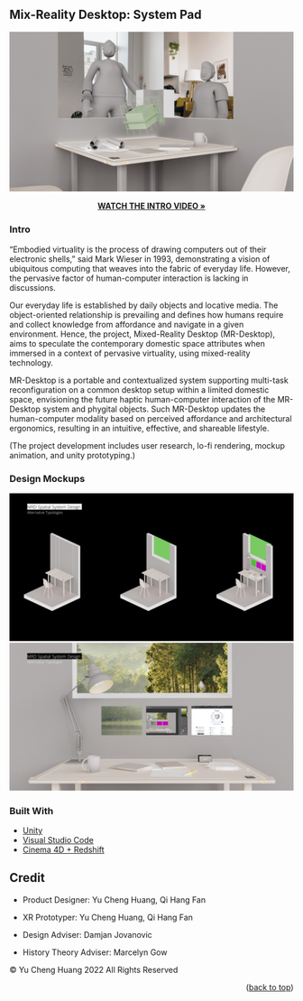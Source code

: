 <!-- ABOUT THE PROJECT -->
<a name="readme-top"></a>
## Mix-Reality Desktop: System Pad

[![](https://raw.githubusercontent.com/yucheuan/MR-Desktop-system-pad/main/Assets/ReadMePicture-7.jpg)](https://vimeo.com/yuchenghuang/mrd)
<p align="center"><a href="https://vimeo.com/yuchenghuang/mrd"><strong>WATCH THE INTRO VIDEO »</strong></a></p>

### Intro
“Embodied virtuality is the process of drawing computers out of their electronic shells,” said Mark Wieser in 1993, demonstrating a vision of ubiquitous computing that weaves into the fabric of everyday life. However, the pervasive factor of human-computer interaction is lacking in discussions.

Our everyday life is established by daily objects and locative media. The object-oriented relationship is prevailing and defines how humans require and collect knowledge from affordance and navigate in a given environment. Hence, the project, Mixed-Reality Desktop (MR-Desktop), aims to speculate the contemporary domestic space attributes when immersed in a context of pervasive virtuality, using mixed-reality technology. 

MR-Desktop is a portable and contextualized system supporting multi-task reconfiguration on a common desktop setup within a limited domestic space, envisioning the future haptic human-computer interaction of the MR-Desktop system and phygital objects. Such MR-Desktop updates the human-computer modality based on perceived affordance and architectural ergonomics, resulting in an intuitive, effective, and shareable lifestyle.

(The project development includes user research, lo-fi rendering, mockup animation, and unity prototyping.)

### Design Mockups
![](https://raw.githubusercontent.com/yucheuan/MR-Desktop-system-pad/main/Assets/ReadMePicture-1.jpg)
![](https://raw.githubusercontent.com/yucheuan/MR-Desktop-system-pad/main/Assets/ReadMePicture-2.jpg)

### Built With
* [Unity](https://unity.com/)
* [Visual Studio Code](https://code.visualstudio.com/)
* [Cinema 4D + Redshift](https://www.maxon.net/en/cinema-4d)

<!-- GETTING STARTED -->
## Credit

* Product Designer: Yu Cheng Huang, Qi Hang Fan

* XR Prototyper: Yu Cheng Huang, Qi Hang Fan

* Design Adviser: Damjan Jovanovic

* History Theory Adviser: Marcelyn Gow

© Yu Cheng Huang 2022 All Rights Reserved

<p align="right">(<a href="#readme-top">back to top</a>)</p>
